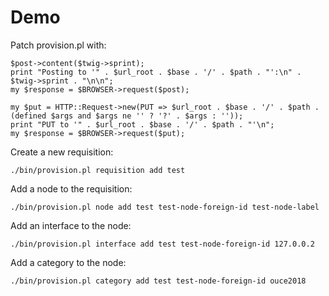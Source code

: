 # Demo

Patch provision.pl with:

```
$post->content($twig->sprint);
print "Posting to '" . $url_root . $base . '/' . $path . "':\n" . $twig->sprint . "\n\n";
my $response = $BROWSER->request($post);
```

```
my $put = HTTP::Request->new(PUT => $url_root . $base . '/' . $path . (defined $args and $args ne '' ? '?' . $args : ''));
print "PUT to '" . $url_root . $base . '/' . $path . "'\n";
my $response = $BROWSER->request($put);
```

Create a new requisition:

```
./bin/provision.pl requisition add test
```

Add a node to the requisition:

```
./bin/provision.pl node add test test-node-foreign-id test-node-label
```

Add an interface to the node:

```
./bin/provision.pl interface add test test-node-foreign-id 127.0.0.2
```

Add a category to the node:

```
./bin/provision.pl category add test test-node-foreign-id ouce2018
```
